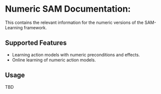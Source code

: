 # Numeric SAM Documentation:

This contains the relevant information for the numeric versions of the SAM-Learning framework.

## Supported Features
* Learning action models with numeric preconditions and effects.
* Online learning of numeric action models.

## Usage

TBD
